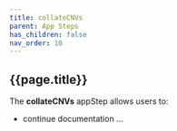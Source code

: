```yaml
---
title: collateCNVs
parent: App Steps
has_children: false
nav_order: 10
---
```


## {{page.title}}

The **collateCNVs** appStep allows users to:

- continue documentation ...
